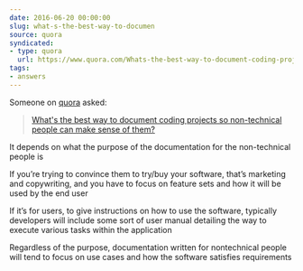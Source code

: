 ```yaml
---
date: 2016-06-20 00:00:00
slug: what-s-the-best-way-to-documen
source: quora
syndicated:
- type: quora
  url: https://www.quora.com/Whats-the-best-way-to-document-coding-projects-so-non-technical-people-can-make-sense-of-them/answer/Roy-Tang
tags:
- answers
---
```


Someone on [quora](https://quora.com) asked:

> [What's the best way to document coding projects so non-technical people can make sense of them?](https://www.quora.com/Whats-the-best-way-to-document-coding-projects-so-non-technical-people-can-make-sense-of-them/answer/Roy-Tang)


It depends on what the purpose of the documentation for the non-technical people is

If you’re trying to convince them to try/buy your software, that’s marketing and copywriting, and you have to focus on feature sets and how it will be used by the end user

If it’s for users, to give instructions on how to use the software, typically developers will include some sort of user manual detailing the way to execute various tasks within the application

Regardless of the purpose, documentation written for nontechnical people will tend to focus on use cases and how the software satisfies requirements